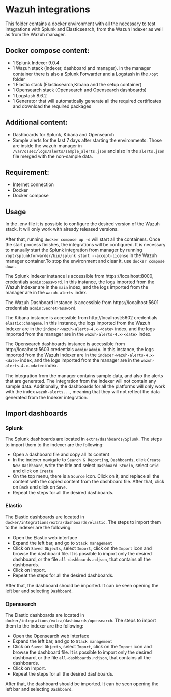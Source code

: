 # Wazuh integrations

This folder contains a docker environment with all the necessary to test integrations with Splunk and Elasticsearch, from the Wazuh Indexer as well as from the Wazuh manager.

## Docker compose content:

- 1 Splunk Indexer 9.0.4
- 1 Wazuh stack (indexer, dashboard and manager). In the manager container there is also a Splunk Forwarder and a Logstash in the `/opt` folder
- 1 Elastic stack (Elasticsearch,Kibana and the setup container)
- 1 Opensearch stack (Opensearch and Opensearch dashboards)
- 1 Logstash 8.6.2
- 1 Generator that will automatically generate all the required certificates and download the required packages

## Additional content:

- Dashboards for Splunk, Kibana and Opensearch
- Sample alerts for the last 7 days after starting the environments. Those are inside the wazuh-manager in `/var/ossec/logs/alerts/sample_alerts.json` and also in the `alerts.json` file merged with the non-sample data.

## Requirement:

- Internet connection
- Docker
- Docker compose

## Usage

In the .env file it is possible to configure the desired version of the Wazuh stack. It will only work with already released versions.

After that, running `docker compose up -d` will start all the containers. Once the start process finishes, the integrations will be configured. It is necessary to manually start the Splunk integration from manager by running `/opt/splunkforwarder/bin/splunk start --accept-license` in the Wazuh manager container.To stop the environment and clear it, use `docker compose down`.

The Splunk Indexer instance is accessible from https://localhost:8000, credentials `admin:password`. In this instance, the logs imported from the Wazuh Indexer are in the `main` index, and the logs imported from the manager are in the `wazuh-alerts` index.

The Wazuh Dashboard instance is accessible from https://localhost:5601 credentials `admin:SecretPassword`.

The Kibana instance is accessible from http://localhost:5602 credentials `elastic:changeme`. In this instance, the logs imported from the Wazuh Indexer are in the `indexer-wazuh-alerts-4.x-<date>` index, and the logs imported from the manager are in the `wazuh-alerts-4.x-<date>` index.

The Opensearch dashboards instance is accessible from http://localhost:5603 credentials `admin:admin`. In this instance, the logs imported from the Wazuh Indexer are in the `indexer-wazuh-alerts-4.x-<date>` index, and the logs imported from the manager are in the `wazuh-alerts-4.x-<date>` index.

The integration from the manager contains sample data, and also the alerts that are generated. The integration from the indexer will not contain any sample data. Additionally, the dashboards for all the platforms will only work with the index `wazuh-alerts...`, meaning that they will not reflect the data generated from the Indexer integration.

## Import dashboards

### Splunk

The Splunk dashboards are located in `extra/dashboards/Splunk`. The steps to import them to the indexer are the following:

- Open a dashboard file and copy all its content
- In the indexer navigate to `Search & Reporting`, `Dashboards`, click `Create New Dashboard`, write the title and select `Dashboard Studio`, select `Grid` and click on `Create`
- On the top menu, there is a `Source` icon. Click on it, and replace all the content with the copied content from the dashboard file. After that, click on `Back` and click on `Save`.
- Repeat the steps for all the desired dashboards.

### Elastic

The Elastic dashboards are located in `docker/integrations/extra/dashboards/elastic`. The steps to import them to the indexer are the following:

- Open the Elastic web interface
- Expand the left bar, and go to `Stack management`
- Click on `Saved Objects`, select `Import`, click on the `Import` icon and browse the dashboard file. It is possible to import only the desired dashboard, or the file `all-dashboards.ndjson`, that contains all the dashboards.
- Click on Import.
- Repeat the steps for all the desired dashboards.

After that, the dashboard should be imported. It can be seen opening the left bar and selecting `Dashboard`.

### Opensearch

The Elastic dashboards are located in `docker/integrations/extra/dashboards/opensearch`. The steps to import them to the indexer are the following:

- Open the Opensearch web interface
- Expand the left bar, and go to `Stack management`
- Click on `Saved Objects`, select `Import`, click on the `Import` icon and browse the dashboard file. It is possible to import only the desired dashboard, or the file `all-dashboards.ndjson`, that contains all the dashboards.
- Click on Import.
- Repeat the steps for all the desired dashboards.

After that, the dashboard should be imported. It can be seen opening the left bar and selecting `Dashboard`.
